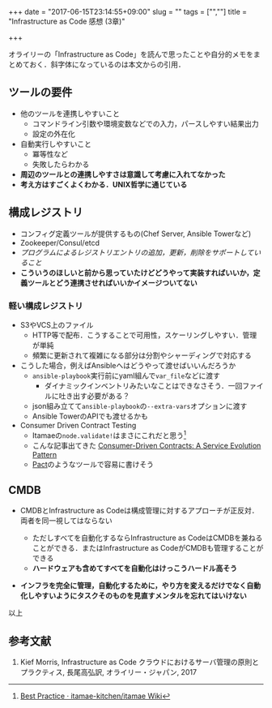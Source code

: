 +++
date = "2017-06-15T23:14:55+09:00"
slug = ""
tags = ["",""]
title = "Infrastructure as Code 感想 (3章)"

+++

オライリーの「Infrastructure as Code」を読んで思ったことや自分的メモをまとめておく．斜字体になっているのは本文からの引用．

## ツールの要件
* 他のツールを連携しやすいこと
    * コマンドライン引数や環境変数などでの入力，パースしやすい結果出力
    * 設定の外在化
* 自動実行しやすいこと
    * 冪等性など
    * 失敗したらわかる
* **周辺のツールとの連携しやすさは意識して考慮に入れてなかった**
* **考え方はすごくよくわかる．UNIX哲学に通じている**

## 構成レジストリ
* コンフィグ定義ツールが提供するもの(Chef Server, Ansible Towerなど)
* Zookeeper/Consul/etcd
* _プログラムによるレジストリエントリの追加，更新，削除をサポートしていること_
* **こういうのほしいと前から思っていたけどどうやって実装すればいいか，定義ツールとどう連携させればいいかイメージついてない**

### 軽い構成レジストリ
* S3やVCS上のファイル
    * HTTP等で配布．こうすることで可用性，スケーリングしやすい．管理が単純
    * 頻繁に更新されて複雑になる部分は分割やシャーディングで対応する
* こうした場合，例えばAnsibleへはどうやって渡せばいいんだろうか
    * `ansible-playbook`実行前にyaml組んで`var_file`などに渡す
        * ダイナミックインベントリみたいなことはできなさそう．一回ファイルに吐き出す必要がある？
    * json組み立てて`ansible-playbook`の`--extra-vars`オプションに渡す
    * Ansible TowerのAPIでも渡せるかも
* Consumer Driven Contract Testing
    * Itamaeの`node.validate!`はまさにこれだと思う[^1]
    * こんな記事出てきた [Consumer-Driven Contracts: A Service Evolution Pattern](https://martinfowler.com/articles/consumerDrivenContracts.html)
    * [Pact](https://docs.pact.io/)のようなツールで容易に書けそう

## CMDB
* CMDBとInfrastructure as Codeは構成管理に対するアプローチが正反対．両者を同一視してはならない
    * ただしすべてを自動化するならInfrastructure as CodeはCMDBを兼ねることができる．またはInfrastructure as CodeがCMDBも管理することができる
    * **ハードウェアも含めてすべてを自動化はけっこうハードル高そう**

* **インフラを完全に管理，自動化するために，やり方を変えるだけでなく自動化しやすいようにタスクそのものを見直すメンタルを忘れてはいけない**

以上

## 参考文献
1. Kief Morris, Infrastructure as Code クラウドにおけるサーバ管理の原則とプラクティス, 長尾高弘訳, オライリー・ジャパン, 2017

[^1]: [Best Practice · itamae-kitchen/itamae Wiki](https://github.com/itamae-kitchen/itamae/wiki/Best-Practice#use-nodevalidate-in-recipes-that-will-be-included)
